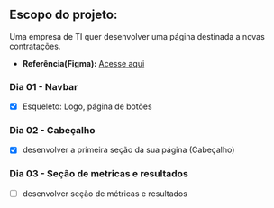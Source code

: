 ## Escopo do projeto:
Uma empresa de TI quer desenvolver uma página destinada a novas contratações.

- **Referência(Figma):** [Acesse aqui](https://www.figma.com/design/mm3MLozvUDGhDRTxSLlGL5/7daysOfCode-HTML-CSS?node-id=0-1&node-type=canvas&t=sBCfGRbq40ngj7BY-0)

### Dia 01 - Navbar
- [x] Esqueleto: Logo, página de botões 

### Dia 02 - Cabeçalho
- [x] desenvolver a primeira seção da sua página (Cabeçalho) 

### Dia 03 - Seção de metricas e resultados
- [ ] desenvolver seção de métricas e resultados 
